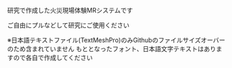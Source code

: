 研究で作成した火災現場体験MRシステムです

ご自由にプルなどして研究にご使用ください

※日本語テキストファイル(TextMeshPro)のみGithubのファイルサイズオーバーのため含まれていません
もととなったフォント、日本語文字テキストはありますので各自で作成してください
